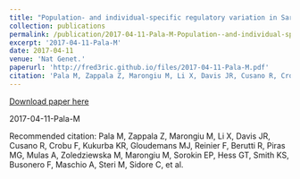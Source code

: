 ```yaml
---
title: "Population- and individual-specific regulatory variation in Sardinia."
collection: publications
permalink: /publication/2017-04-11-Pala-M-Population--and-individual-specific-regulatory-variation-in-Sardinia.
excerpt: '2017-04-11-Pala-M'
date: 2017-04-11
venue: 'Nat Genet.'
paperurl: 'http://fred3ric.github.io/files/2017-04-11-Pala-M.pdf'
citation: 'Pala M, Zappala Z, Marongiu M, Li X, Davis JR, Cusano R, Crobu F, Kukurba KR, Gloudemans MJ, Reinier F, Berutti R, Piras MG, Mulas A, Zoledziewska M, Marongiu M, Sorokin EP, Hess GT, Smith KS, Busonero F, Maschio A, Steri M, Sidore C, et al.'
---
```


<a href='http://fred3ric.github.io/files/2017-04-11-Pala-M.pdf'>Download paper here</a>

2017-04-11-Pala-M

Recommended citation: Pala M, Zappala Z, Marongiu M, Li X, Davis JR, Cusano R, Crobu F, Kukurba KR, Gloudemans MJ, Reinier F, Berutti R, Piras MG, Mulas A, Zoledziewska M, Marongiu M, Sorokin EP, Hess GT, Smith KS, Busonero F, Maschio A, Steri M, Sidore C, et al.